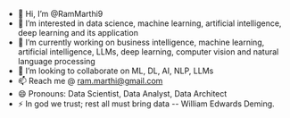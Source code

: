 - 👋 Hi, I’m @RamMarthi9
- 👀 I’m interested in data science, machine learning, artificial intelligence, deep learning and its application
- 🌱 I’m currently working on business intelligence, machine learning, artificial intelligence, LLMs, deep learning, computer vision and natural language processing
- 💞️ I’m looking to collaborate on ML, DL, AI, NLP, LLMs
- 📫 Reach me @ ram.marthi@gmail.com
- 😄 Pronouns: Data Scientist, Data Analyst, Data Architect
- ⚡ In god we trust; rest all must bring data -- William Edwards Deming.

<!---
RamMarthi9/RamMarthi9 is a ✨ special ✨ repository because its `README.md` (this file) appears on your GitHub profile.
You can click the Preview link to take a look at your changes.
--->
